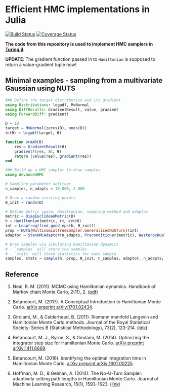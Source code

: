 # Efficient HMC implementations in Julia

[![Build Status](https://travis-ci.org/TuringLang/AdvancedHMC.jl.svg?branch=master)](https://travis-ci.org/TuringLang/AdvancedHMC.jl) [![Coverage Status](https://coveralls.io/repos/github/TuringLang/AdvancedHMC.jl/badge.svg?branch=kx%2Fbug-fix)](https://coveralls.io/github/TuringLang/AdvancedHMC.jl?branch=kx%2Fbug-fix)

**The code from this repository is used to implement HMC samplers in [Turing.jl](https://github.com/yebai/Turing.jl).**

**UPDATE**: The gradient function passed in to `Hamiltonian` is supposed to return a value-gradient tuple now! 

## Minimal examples - sampling from a multivariate Gaussian using NUTS

```julia
### Define the target distribution and its gradient
using Distributions: logpdf, MvNormal
using DiffResults: GradientResult, value, gradient
using ForwardDiff: gradient!

D = 10
target = MvNormal(zeros(D), ones(D))
ℓπ(θ) = logpdf(target, θ)

function ∂ℓπ∂θ(θ)
    res = GradientResult(θ)
    gradient!(res, ℓπ, θ)
    return (value(res), gradient(res))
end

### Build up a HMC sampler to draw samples
using AdvancedHMC

# Sampling parameter settings
n_samples, n_adapts = 10_000, 2_000

# Draw a random starting points
θ_init = randn(D)

# Define metric space, Hamiltonian, sampling method and adaptor
metric = DiagEuclideanMetric(D)
h = Hamiltonian(metric, ℓπ, ∂ℓπ∂θ)
int = Leapfrog(find_good_eps(h, θ_init))
prop = NUTS{MultinomialTreeSampler,GeneralisedNoUTurn}(int)
adaptor = StanHMCAdaptor(n_adapts, Preconditioner(metric), NesterovDualAveraging(0.8, int.ϵ))

# Draw samples via simulating Hamiltonian dynamics
# - `samples` will store the samples
# - `stats` will store statistics for each sample
samples, stats = sample(h, prop, θ_init, n_samples, adaptor, n_adapts; progress=true)
```

## Reference

1. Neal, R. M. (2011). MCMC using Hamiltonian dynamics. Handbook of Markov chain Monte Carlo, 2(11), 2. ([pdf](https://arxiv.org/pdf/1206.1901))

2. Betancourt, M. (2017). A Conceptual Introduction to Hamiltonian Monte Carlo. [arXiv preprint arXiv:1701.02434](https://arxiv.org/abs/1701.02434).

3. Girolami, M., & Calderhead, B. (2011). Riemann manifold Langevin and Hamiltonian Monte Carlo methods. Journal of the Royal Statistical Society: Series B (Statistical Methodology), 73(2), 123-214. ([link](https://rss.onlinelibrary.wiley.com/doi/full/10.1111/j.1467-9868.2010.00765.x))

4. Betancourt, M. J., Byrne, S., & Girolami, M. (2014). Optimizing the integrator step size for Hamiltonian Monte Carlo. [arXiv preprint arXiv:1411.6669](https://arxiv.org/pdf/1411.6669).

5. Betancourt, M. (2016). Identifying the optimal integration time in Hamiltonian Monte Carlo. [arXiv preprint arXiv:1601.00225](https://arxiv.org/abs/1601.00225).

6. Hoffman, M. D., & Gelman, A. (2014). The No-U-Turn Sampler: adaptively setting path lengths in Hamiltonian Monte Carlo. Journal of Machine Learning Research, 15(1), 1593-1623. ([link][1])


[1]: http://arxiv.org/abs/1111.4246
